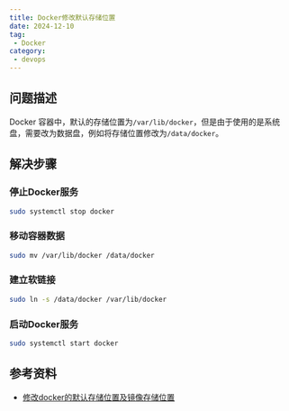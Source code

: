 ```yaml
---
title: Docker修改默认存储位置
date: 2024-12-10
tag:
 - Docker
category:
 - devops
---
```


<!-- more -->

## 问题描述

Docker 容器中，默认的存储位置为`/var/lib/docker`，但是由于使用的是系统盘，需要改为数据盘，例如将存储位置修改为`/data/docker`。

## 解决步骤

### 停止Docker服务

```bash
sudo systemctl stop docker
```

### 移动容器数据

```bash
sudo mv /var/lib/docker /data/docker
```

### 建立软链接

```bash
sudo ln -s /data/docker /var/lib/docker
```

### 启动Docker服务

```bash
sudo systemctl start docker
```

## 参考资料

- [修改docker的默认存储位置及镜像存储位置](https://www.cnblogs.com/JasonCeng/p/15728592.html)